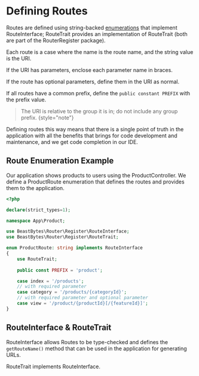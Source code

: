 # Defining Routes
Routes are defined using string-backed [enumerations](https://www.php.net/manual/en/language.enumerations.php)
that implement RouteInterface; RouteTrait provides an implementation of RouteTrait
(both are part of the RouterRegister package).

Each route is a case where the name is the route name, and the string value is the URI.

If the URI has parameters, enclose each parameter name in braces.

If the route has optional parameters, define them in the URI as normal.

If all routes have a common prefix, define the ```public constant PREFIX``` with the prefix value.

> The URI is relative to the group it is in; do not include any group prefix.
{style="note"}

Defining routes this way means that there is a single point of truth in the application with all the benefits
that brings for code development and maintenance, and we get code completion in our IDE.

## Route Enumeration Example
Our application shows products to users using the ProductController. We define a ProductRoute enumeration
that defines the routes and provides them to the application.

```php
<?php

declare(strict_types=1);

namespace App\Product;

use BeastBytes\Router\Register\RouteInterface;
use BeastBytes\Router\Register\RouteTrait;

enum ProductRoute: string implements RouteInterface
{
    use RouteTrait;
    
    public const PREFIX = 'product';

    case index = '/products';
    // with required parameter
    case category = '/products/{categoryId}';
    // with required parameter and optional parameter
    case view = '/product/{productId}[/{featureId}]';
}
```

## RouteInterface & RouteTrait
RouteInterface allows Routes to be type-checked and defines the ```getRouteName()``` method
that can be used in the application for generating URLs.

RouteTrait implements RouteInterface.